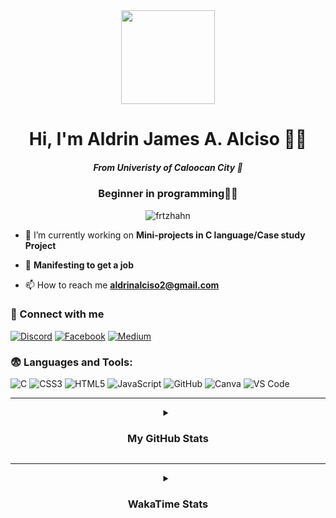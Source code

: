 <div align="center">
  <img height="150" src="https://miro.medium.com/v2/1*tGHAV9yItR_FISNYM7HGqQ.gif"  />
</div>

<h1 align="center">Hi, I'm Aldrin James A. Alciso 👨‍💻</h1>
<h5 align="center">From Univeristy of Caloocan City 🏫</h1>
<h3 align="center">Beginner in programming🥀💔</h3>

<p align="center"> <img src="https://komarev.com/ghpvc/?username=frtzhahn&label=Profile%20views&color=0e75b6&style=flat" alt="frtzhahn" /> </p>


- 🤗 I’m currently working on **Mini-projects in C language/Case study Project**

- 🤞 **Manifesting to get a job**

- 📫 How to reach me **aldrinalciso2@gmail.com**


### 🤝 Connect with me

[![Discord](https://img.shields.io/badge/Discord-5865F2?style=for-the-badge&logo=discord&logoColor=white)](https://discord.com/users/drin0_o)
[![Facebook](https://img.shields.io/badge/Facebook-1877F2?style=for-the-badge&logo=facebook&logoColor=white)](https://web.facebook.com/aldrin.alciso.2024)
[![Medium](https://img.shields.io/badge/Medium-12100E?style=for-the-badge&logo=medium&logoColor=white)](https://medium.com/@liohaym)

</p>

### 😨 Languages and Tools:

![C](https://img.shields.io/badge/C-00599C?style=for-the-badge&logo=c&logoColor=white)
![CSS3](https://img.shields.io/badge/CSS3-1572B6?style=for-the-badge&logo=css3&logoColor=white)
![HTML5](https://img.shields.io/badge/HTML5-E34F26?style=for-the-badge&logo=html5&logoColor=white)
![JavaScript](https://img.shields.io/badge/JavaScript-F7DF1E?style=for-the-badge&logo=javascript&logoColor=black)
![GitHub](https://img.shields.io/badge/GitHub-181717?style=for-the-badge&logo=github&logoColor=white)
![Canva](https://img.shields.io/badge/Canva-00C4CC?style=for-the-badge&logo=canva&logoColor=white)
![VS Code](https://img.shields.io/badge/VS%20Code-007ACC?style=for-the-badge&logo=visual-studio-code&logoColor=white)


---

<details align="center">
  <summary> <h3>My GitHub Stats</h3> </summary>
  

[![Frtzhahn's github activity graph](https://github-readme-activity-graph.vercel.app/graph?username=Frtzhahn&theme=react)](https://github.com/ashutosh00710/github-readme-activity-graph)

<div align="center">
  <img width="400" src="https://github-readme-stats.vercel.app/api?username=frtzhahn&show_icons=true&theme=react&hide_border=true&bg_color=0d1117" />
  <img width="425" src="https://github-readme-streak-stats.herokuapp.com?user=frtzhahn&theme=react&hide_border=true&background=0d1117" />
  <img width="400" src="https://github-readme-stats.vercel.app/api/top-langs/?username=frtzhahn&layout=compact&theme=react&hide=Jupyter%20Notebook&hide_border=true&bg_color=0d1117" />
</div>
</details>


---  
<details align="center">
  <summary><h3>WakaTime Stats</h3></summary>

<!--START_SECTION:waka-->
![Code Time](http://img.shields.io/badge/Code%20Time-1%20hr%2015%20mins-blue)

![Lines of code](https://img.shields.io/badge/From%20Hello%20World%20I%27ve%20Written-14.1%20thousand%20lines%20of%20code-blue)

**I'm a Night 🦉** 

```text
🌞 Morning                58 commits          ███░░░░░░░░░░░░░░░░░░░░░░   13.74 % 
🌆 Daytime                82 commits          █████░░░░░░░░░░░░░░░░░░░░   19.43 % 
🌃 Evening                213 commits         █████████████░░░░░░░░░░░░   50.47 % 
🌙 Night                  69 commits          ████░░░░░░░░░░░░░░░░░░░░░   16.35 % 
```
📅 **I'm Most Productive on Saturday** 

```text
Monday                   10 commits          █░░░░░░░░░░░░░░░░░░░░░░░░   02.37 % 
Tuesday                  9 commits           █░░░░░░░░░░░░░░░░░░░░░░░░   02.13 % 
Wednesday                8 commits           ░░░░░░░░░░░░░░░░░░░░░░░░░   01.90 % 
Thursday                 4 commits           ░░░░░░░░░░░░░░░░░░░░░░░░░   00.95 % 
Friday                   133 commits         ████████░░░░░░░░░░░░░░░░░   31.52 % 
Saturday                 166 commits         ██████████░░░░░░░░░░░░░░░   39.34 % 
Sunday                   92 commits          █████░░░░░░░░░░░░░░░░░░░░   21.80 % 
```


📊 **This Week I Spent My Time On** 

```text
💬 Programming Languages: 
C                        1 hr 4 mins         █████████████████████░░░░   85.68 % 
YAML                     10 mins             ████░░░░░░░░░░░░░░░░░░░░░   14.32 % 

🔥 Editors: 
VS Code                  1 hr 15 mins        █████████████████████████   100.00 % 

🐱‍💻 Projects: 
C_language               1 hr 5 mins         ██████████████████████░░░   86.47 % 
codin&programming        5 mins              ██░░░░░░░░░░░░░░░░░░░░░░░   07.24 % 
C_testing_ground         4 mins              ██░░░░░░░░░░░░░░░░░░░░░░░   06.28 % 

💻 Operating System: 
Windows                  1 hr 15 mins        █████████████████████████   100.00 % 
```


<!--END_SECTION:waka-->


<div align="center">
<img height="500"src="https://media.tenor.com/q5JB-FKUvSIAAAAM/queendugif-peace.gif"/>
</div>


</details>





